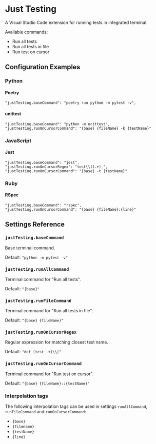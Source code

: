 # Just Testing

A Visual Studio Code extension for running tests in integrated terminal.

Available commands:

- Run all tests
- Run all tests in file
- Run test on cursor

## Configuration Examples

### Python

#### Poetry

```
"justTesting.baseCommand": "poetry run python -m pytest -v",
```

#### unittest

```
"justTesting.baseCommand": "python -m unittest",
"justTesting.runOnCursorCommand": "{base} {fileName} -k {testName}"
```

### JavaScript

#### Jest

```
"justTesting.baseCommand": "jest",
"justTesting.runOnCursorRegex": "test\\((.+),",
"justTesting.runOnCursorCommand": "{base} -t {testName}"
```

### Ruby

#### RSpec

```
"justTesting.baseCommand": "rspec",
"justTesting.runOnCursorCommand": "{base} {fileName}:{line}"
```

## Settings Reference

### `justTesting.baseCommand`

Base terminal command.

Default: `"python -m pytest -v"`

### `justTesting.runAllCommand`

Terminal command for "Run all tests".

Default: `"{base}"`

### `justTesting.runFileCommand`

Terminal command for "Run all tests in file".

Default: `"{base} {fileName}"`

### `justTesting.runOnCursorRegex`

Regular expression for matching closest test name.

Default: `"def (test_.+)\\("`

### `justTesting.runOnCursorCommand`

Terminal command for "Run test on cursor".

Default: `"{base} {fileName}::{testName}"`

### Interpolation tags

The following interpolation tags can be used in settings `runAllCommand`, `runFileCommand` and `runOnCursorCommand`:

- `{base}`
- `{filename}`
- `{testName}`
- `{line}`
